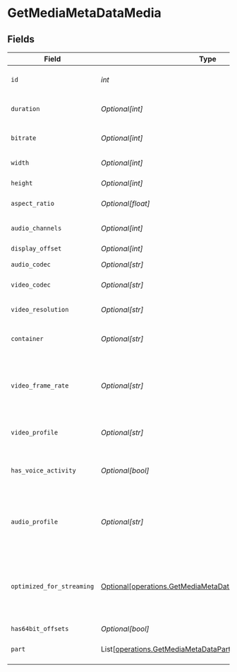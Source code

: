 # GetMediaMetaDataMedia


## Fields

| Field                                                                                                                          | Type                                                                                                                           | Required                                                                                                                       | Description                                                                                                                    | Example                                                                                                                        |
| ------------------------------------------------------------------------------------------------------------------------------ | ------------------------------------------------------------------------------------------------------------------------------ | ------------------------------------------------------------------------------------------------------------------------------ | ------------------------------------------------------------------------------------------------------------------------------ | ------------------------------------------------------------------------------------------------------------------------------ |
| `id`                                                                                                                           | *int*                                                                                                                          | :heavy_check_mark:                                                                                                             | Unique media identifier.                                                                                                       | 387322                                                                                                                         |
| `duration`                                                                                                                     | *Optional[int]*                                                                                                                | :heavy_minus_sign:                                                                                                             | Duration of the media in milliseconds.                                                                                         | 9610350                                                                                                                        |
| `bitrate`                                                                                                                      | *Optional[int]*                                                                                                                | :heavy_minus_sign:                                                                                                             | Bitrate in bits per second.                                                                                                    | 25512                                                                                                                          |
| `width`                                                                                                                        | *Optional[int]*                                                                                                                | :heavy_minus_sign:                                                                                                             | Video width in pixels.                                                                                                         | 3840                                                                                                                           |
| `height`                                                                                                                       | *Optional[int]*                                                                                                                | :heavy_minus_sign:                                                                                                             | Video height in pixels.                                                                                                        | 1602                                                                                                                           |
| `aspect_ratio`                                                                                                                 | *Optional[float]*                                                                                                              | :heavy_minus_sign:                                                                                                             | Aspect ratio of the video.                                                                                                     | 2.35                                                                                                                           |
| `audio_channels`                                                                                                               | *Optional[int]*                                                                                                                | :heavy_minus_sign:                                                                                                             | Number of audio channels.                                                                                                      | 6                                                                                                                              |
| `display_offset`                                                                                                               | *Optional[int]*                                                                                                                | :heavy_minus_sign:                                                                                                             | N/A                                                                                                                            | 50                                                                                                                             |
| `audio_codec`                                                                                                                  | *Optional[str]*                                                                                                                | :heavy_minus_sign:                                                                                                             | Audio codec used.                                                                                                              | eac3                                                                                                                           |
| `video_codec`                                                                                                                  | *Optional[str]*                                                                                                                | :heavy_minus_sign:                                                                                                             | Video codec used.                                                                                                              | hevc                                                                                                                           |
| `video_resolution`                                                                                                             | *Optional[str]*                                                                                                                | :heavy_minus_sign:                                                                                                             | Video resolution (e.g., 4k).                                                                                                   | 4k                                                                                                                             |
| `container`                                                                                                                    | *Optional[str]*                                                                                                                | :heavy_minus_sign:                                                                                                             | File container type.                                                                                                           | mkv                                                                                                                            |
| `video_frame_rate`                                                                                                             | *Optional[str]*                                                                                                                | :heavy_minus_sign:                                                                                                             | Frame rate of the video. Values found include NTSC, PAL, 24p<br/>                                                              | 24p                                                                                                                            |
| `video_profile`                                                                                                                | *Optional[str]*                                                                                                                | :heavy_minus_sign:                                                                                                             | Video profile (e.g., main 10).                                                                                                 | main 10                                                                                                                        |
| `has_voice_activity`                                                                                                           | *Optional[bool]*                                                                                                               | :heavy_minus_sign:                                                                                                             | Indicates whether voice activity is detected.                                                                                  | false                                                                                                                          |
| `audio_profile`                                                                                                                | *Optional[str]*                                                                                                                | :heavy_minus_sign:                                                                                                             | The audio profile used for the media (e.g., DTS, Dolby Digital, etc.).                                                         | dts                                                                                                                            |
| `optimized_for_streaming`                                                                                                      | [Optional[operations.GetMediaMetaDataOptimizedForStreaming]](../../models/operations/getmediametadataoptimizedforstreaming.md) | :heavy_minus_sign:                                                                                                             | Has this media been optimized for streaming. NOTE: This can be 0, 1, false or true                                             |                                                                                                                                |
| `has64bit_offsets`                                                                                                             | *Optional[bool]*                                                                                                               | :heavy_minus_sign:                                                                                                             | N/A                                                                                                                            | false                                                                                                                          |
| `part`                                                                                                                         | List[[operations.GetMediaMetaDataPart](../../models/operations/getmediametadatapart.md)]                                       | :heavy_minus_sign:                                                                                                             | An array of parts for this media item.                                                                                         |                                                                                                                                |